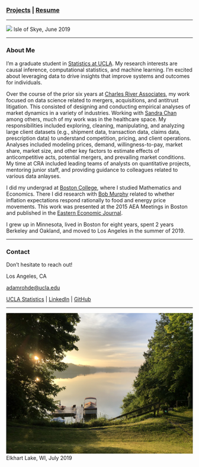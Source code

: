 ### [Projects](Projects.md) | [Resume](docs/adam-r-rohde-resume.pdf)

---
![](images/scotland1_2.JPG)
Isle of Skye, June 2019

---
### About Me

I’m a graduate student in [Statistics at UCLA](http://statistics.ucla.edu/). My research interests are causal inference, computational statistics, and machine learning. I’m excited about leveraging data to drive insights that improve systems and outcomes for individuals.

Over the course of the prior six years at [Charles River Associates](http://www.crai.com/), my work focused on data science related to mergers, acquisitions, and antitrust litigation. This consisted of designing and conducting empirical analyses of market dynamics in a variety of industries. Working with [Sandra Chan](http://www.crai.com/expert/sandra-chan) among others, much of my work was in the healthcare space. My responsibilities included exploring, cleaning, manipulating, and analyzing large client datasets (e.g., shipment data, transaction data, claims data, prescription data) to understand competition, pricing, and client operations. Analyses included modeling prices, demand, willingness-to-pay, market share, market size, and other key factors to estimate effects of anticompetitive acts, potential mergers, and prevailing market conditions. My time at CRA included leading teams of analysts on quantitative projects, mentoring junior staff, and providing guidance to colleagues related to various data anlayses.

I did my undergrad at [Boston College](https://www.bc.edu/), where I studied Mathematics and Economics. There I did research with [Bob Murphy](https://www.bc.edu/bc-web/schools/mcas/departments/economics/people/faculty-directory/robert-murphy.html) related to whether inflation expectations respond rationally to food and energy price movements. This work was presented at the 2015 AEA Meetings in Boston and published in the [Eastern Economic Journal](https://link.springer.com/article/10.1057%2Feej.2015.50).

I grew up in Minnesota, lived in Boston for eight years, spent 2 years Berkeley and Oakland, and moved to Los Angeles in the summer of 2019.

---
### Contact

Don’t hesitate to reach out!

Los Angeles, CA

adamrohde@ucla.edu

[UCLA Statistics](http://directory.stat.ucla.edu/active_students/single-page/?smid=1612) | [LinkedIn](https://www.linkedin.com/in/adam-rohde) | [GitHub](https://github.com/Adam-Rohde)

--- 
![](images/wi.jpg)
Elkhart Lake, WI, July 2019
